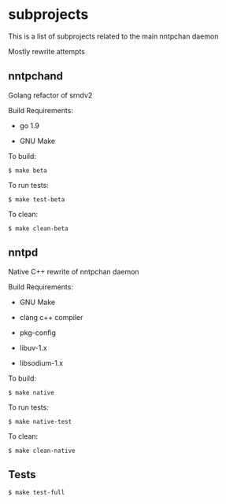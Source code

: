 # subprojects

This is a list of subprojects related to the main nntpchan daemon

Mostly rewrite attempts

## nntpchand

Golang refactor of srndv2

Build Requirements:

* go 1.9

* GNU Make

To build:

    $ make beta
    
To run tests:
    
    $ make test-beta
    
To clean:
    
    $ make clean-beta
    
## nntpd

Native C++ rewrite of nntpchan daemon

Build Requirements:

* GNU Make

* clang c++ compiler

* pkg-config

* libuv-1.x

* libsodium-1.x

To build:

    $ make native
    
To run tests:

    $ make native-test
    
To clean:

    $ make clean-native
    
    
## Tests

    $ make test-full
